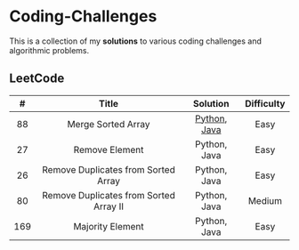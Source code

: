 # **Coding-Challenges**
This is a collection of my **solutions** to various coding challenges and algorithmic problems.

## LeetCode

| #  | Title | Solution | Difficulty |
| :-: | :-: | :-: | :-: |
| 88 | Merge Sorted Array | [Python](./LeetCode/Array-String/88.%20Merge%20Sorted%20Array.py), [Java](./LeetCode/Array-String/88.%20Merge%20Sorted%20Array.java) | Easy |
| 27 | Remove Element | Python, Java | Easy |
| 26 | Remove Duplicates from Sorted Array | Python, Java | Easy |
| 80 | Remove Duplicates from Sorted Array II | Python, Java | Medium |
| 169 | Majority Element | Python, Java | Easy |
